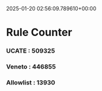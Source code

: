 2025-01-20 02:56:09.789610+00:00
# Rule Counter 
 ### UCATE : 509325

 ### Veneto : 446855

 ### Allowlist : 13930